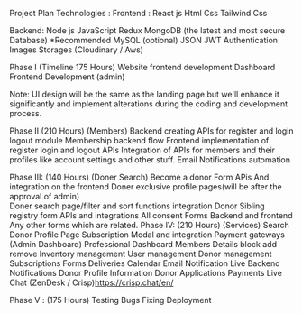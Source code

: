Project Plan
Technologies : 
Frontend :
React js 
Html 
Css
Tailwind Css

Backend:
Node js
JavaScript
Redux
MongoDB (the latest and most secure Database) *Recommended 
MySQL (optional)
JSON
JWT Authentication
Images Storages (Cloudinary / Aws)

 Phase I (Timeline 175 Hours)
Website frontend development 
Dashboard Frontend Development (admin)

Note: UI design will be the same as the landing page but we'll enhance it significantly and implement alterations during the coding and development process.

Phase II (210 Hours)
(Members)
Backend creating APIs for register and login logout module 
Membership backend  flow 
Frontend implementation of register login and logout APIs 
Integration of APIs for members and their profiles like account settings and other stuff.
Email Notifications automation 

Phase III: (140 Hours)
(Doner Search)
Become a donor Form  APis And integration on the frontend
Doner exclusive  profile pages(will be after the approval of admin)  
Doner search page/filter and sort functions integration
Donor Sibling registry form APIs and integrations 
All consent Forms Backend and frontend
Any other forms which are related.
Phase IV: (210 Hours)
(Services)
 Search Donor Profile Page
Subscription Modal and integration
Payment gateways
(Admin Dashboard) 
Professional Dashboard
Members Details block add remove
Inventory management
User management
Donor management
Subscriptions
Forms
Deliveries
Calendar
Email Notification
Live Backend Notifications
 Donor Profile Information
Donor Applications
Payments
Live Chat (ZenDesk / Crisp)https://crisp.chat/en/

Phase V : (175 Hours)
Testing 
Bugs Fixing
Deployment
